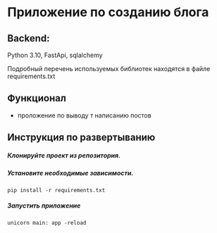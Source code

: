 # Приложение по созданию блога

## Backend:
Python 3.10, FastApi, sqlalchemy

Подробный перечень используемых библиотек находятся в файле requirements.txt

## Функционал
 - проложение по выводу т написанию постов

## Инструкция по развертыванию

##### Клонируйте проект из репозитория.

##### Установите необходимые зависимости.
    pip install -r requirements.txt

##### Запустить приложение
    unicorn main: app -reload
